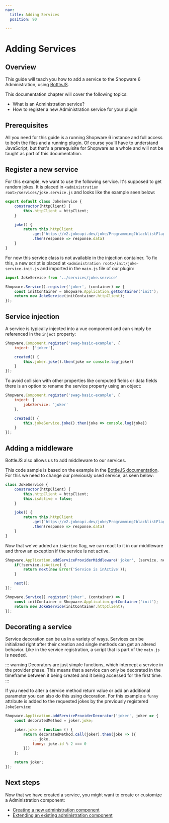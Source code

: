 ```yaml
---
nav:
  title: Adding Services
  position: 90

---
```


# Adding Services

## Overview

This guide will teach you how to add a service to the Shopware 6 Administration, using [BottleJS](https://github.com/young-steveo/bottlejs).

This documentation chapter will cover the following topics:

* What is an Administration service?
* How to register a new Administration service for your plugin

## Prerequisites

All you need for this guide is a running Shopware 6 instance and full access to both the files and a running plugin. Of course you'll have to understand JavaScript, but that's a prerequisite for Shopware as a whole and will not be taught as part of this documentation.

## Register a new service

For this example, we want to use the following service. It's supposed to get random jokes. It is placed in `<administration root>/services/joke.service.js` and looks like the example seen below:

```javascript
export default class JokeService {
    constructor(httpClient) {
        this.httpClient = httpClient;
    }

    joke() {
        return this.httpClient
            .get('https://v2.jokeapi.dev/joke/Programming?blacklistFlags=nsfw,religious,political')
            .then(response => response.data)
    }
}
```

For now this service class is not available in the injection container. To fix this, a new script is placed at `<administration root>/init/joke-service.init.js` and imported in the `main.js` file of our plugin:

```javascript
import JokeService from '../services/joke.service'

Shopware.Service().register('joker', (container) => {
    const initContainer = Shopware.Application.getContainer('init');
    return new JokeService(initContainer.httpClient);
});
```

## Service injection

A service is typically injected into a vue component and can simply be referenced in the `inject` property:

```javascript
Shopware.Component.register('swag-basic-example', {
    inject: ['joker'],

    created() {
        this.joker.joke().then(joke => console.log(joke))
    }
});
```

To avoid collision with other properties like computed fields or data fields there is an option to rename the service property using an object:

```javascript
Shopware.Component.register('swag-basic-example', {
    inject: {
        jokeService: 'joker'
    },

    created() {
        this.jokeService.joke().then(joke => console.log(joke))
    }
});
```

## Adding a middleware

BottleJS also allows us to add middleware to our services.

This code sample is based on the example in the [BottleJS documentation](https://github.com/young-steveo/bottlejs#middlewarename-func). For this we need to change our previously used service, as seen below:

```javascript
class JokeService {
    constructor(httpClient) {
        this.httpClient = httpClient;
        this.isActive = false;
    }

    joke() {
        return this.httpClient
            .get(`https://v2.jokeapi.dev/joke/Programming?blacklistFlags=nsfw,religious,political`)
            .then(response => response.data)
    }
}
```

Now that we've added an `isActive` flag, we can react to it in our middleware and throw an exception if the service is not active.

```javascript
Shopware.Application.addServiceProviderMiddleware('joker', (service, next) => {
    if(!service.isActive) {
        return next(new Error('Service is inActive'));
    }

    next();
});

Shopware.Service().register('joker', (container) => {
    const initContainer = Shopware.Application.getContainer('init');
    return new JokeService(initContainer.httpClient);
});
```

## Decorating a service

Service decoration can be us in a variety of ways. Services can be initialized right after their creation and single methods can get an altered behavior. Like in the service registration, a script that is part of the `main.js` is needed.

::: warning
Decorators are just simple functions, which intercept a service in the provider phase. This means that a service can only be decorated in the timeframe between it being created and it being accessed for the first time.
:::

If you need to alter a service method return value or add an additional parameter you can also do this using decoration. For this example a `funny` attribute is added to the requested jokes by the previously registered `JokeService`:

```javascript
Shopware.Application.addServiceProviderDecorator('joker', joker => {
    const decoratedMethod = joker.joke;

    joker.joke = function () {
        return decoratedMethod.call(joker).then(joke => ({
            ...joke,
            funny: joke.id % 2 === 0
        }))
    };

    return joker;
});
```

## Next steps

Now that we have created a service, you might want to create or customize a Administration component:

* [Creating a new administration component](add-custom-component)
* [Extending an existing administration component](customizing-components)
